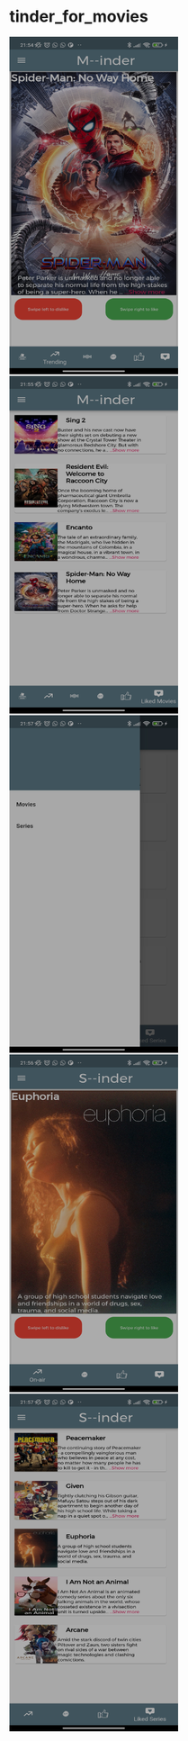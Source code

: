 # tinder_for_movies

<img src="https://github.com/Usuwana/Tinder-for-Movies/blob/main/assets/demo/one.jpg" width="300" height="600"> <img src="https://github.com/Usuwana/Tinder-for-Movies/blob/main/assets/demo/two.jpg" width="300" height="600">
<img src="https://github.com/Usuwana/Tinder-for-Movies/blob/main/assets/demo/three.jpg" width="300" height="600"> <img src="https://github.com/Usuwana/Tinder-for-Movies/blob/main/assets/demo/four.jpg" width="300" height="600">
<img src="https://github.com/Usuwana/Tinder-for-Movies/blob/main/assets/demo/five.jpg" width="300" height="600">

